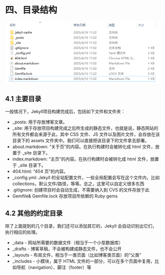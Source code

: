 # 四、目录结构

![](/other/document/jekyll/006.png)

## 4.1 主要目录
一般情况下，Jekyll项目构建完成后，包括如下文件和文件夹：

- _posts: 用于存放博客文章。
- _site: 用于存放项目构建完成之后所生成的静态文件，也就是说，静态网站的所有文件都会来源于此，其中 CSS 文件、JS 文件以及图片文件，会存放在该目录下的 assets 文件夹中。我们可以直接把该目录下的文件拿去部署。
- about.markdown: “关于页”的内容。在执行构建时会被转化成 html 文件，放置于 _site 目录下。
- index.markdown: “主页”的内容。在执行构建时会被转化成 html 文件，放置于 _site 目录下。
- 404.html: “404 页”的内容。
- _config.yml: Jekyll 的全站配置文件，一些全局配置会写在这个文件内，比如 collections，默认文件/路径，等等。总之，这里可以自定义很多东西
- .gitignore: 创建项目时会自动生成，不需要纳入到 CVS 的文件存放于此
- Gemfile& Gemfile.lock 存放项目所依赖的 Ruby gems

## 4.2 其他的约定目录
除了上面提到的几个目录，我们还可以添加其它的，Jekyll 会自动识别出它们，执行相应的处理。

- _data - 网站所需要的数据文件（相当于一个小型数据库）
- _drafts - 博客草稿，不会被构建成静态文件，也不会公开
- _layouts - 布局文件，相当于一类页面（比如博客类页面）的“父类”
- _includes - 小模块，属于 HTML 文件的一部分，可以在多个页面中复用，比如导航（navigation）、脚注（footer）等


